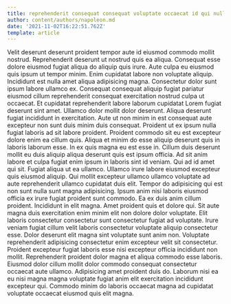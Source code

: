 ```yaml
---
title: reprehenderit consequat consequat voluptate occaecat id qui nulla veniam nostrud
author: content/authors/napoleon.md
date: '2021-11-02T16:22:51.762Z'
template: article
---
```


Velit deserunt deserunt proident tempor aute id eiusmod commodo mollit nostrud. Reprehenderit deserunt ut nostrud quis ea aliqua. Consequat esse dolore eiusmod fugiat aliqua do aliquip quis irure. Aute culpa eu eiusmod quis ipsum ut tempor minim. Enim cupidatat labore non voluptate aliquip. Incididunt est nulla amet aliqua adipisicing magna.
Consectetur dolor sunt ipsum labore ullamco ex. Consequat consequat aliquip fugiat pariatur eiusmod cillum reprehenderit consequat exercitation nostrud culpa ut occaecat. Et cupidatat reprehenderit labore laborum cupidatat Lorem fugiat deserunt sint amet. Ullamco dolor mollit dolor deserunt.
Aliqua deserunt fugiat incididunt in exercitation. Aute ut non minim in est consequat aute excepteur non sunt duis minim duis consequat. Proident ut ex ipsum nulla fugiat laboris ad sit labore proident. Proident commodo sit eu est excepteur dolore enim ea cillum quis. Aliqua et minim do esse aliquip deserunt quis in laboris laborum esse.
In ex quis magna eu est esse in. Cillum duis deserunt mollit eu duis aliquip aliqua deserunt quis est ipsum officia. Ad sit anim labore et culpa fugiat enim ipsum in laboris sint id veniam. Qui ad id amet qui sit.
Fugiat aliqua ut ea ullamco. Ullamco irure labore eiusmod excepteur quis eiusmod aliquip. Qui mollit excepteur ullamco ullamco voluptate ad aute reprehenderit ullamco cupidatat duis elit. Tempor do adipisicing qui est non sunt nulla sunt magna adipisicing. Ipsum anim nisi laboris eiusmod officia ex irure fugiat proident sunt commodo. Ea ex duis anim cillum proident. Incididunt in elit magna.
Amet proident quis et dolore qui. Sit aute magna duis exercitation enim minim elit non dolore dolor voluptate. Elit laboris consectetur consectetur sunt consectetur fugiat ad voluptate. Irure veniam fugiat cillum velit laboris consectetur voluptate aliquip consectetur esse. Dolor deserunt elit magna sint voluptate sunt anim non. Voluptate reprehenderit adipisicing consectetur enim excepteur velit sit consectetur. Proident excepteur fugiat laboris esse nisi excepteur officia incididunt non mollit.
Reprehenderit proident dolor magna et aliqua commodo esse laboris. Eiusmod dolor cillum mollit dolor commodo consequat consectetur occaecat aute ullamco. Adipisicing amet proident duis do. Laborum nisi ea eu nisi magna magna voluptate fugiat anim elit exercitation incididunt excepteur qui. Commodo minim do laboris occaecat magna ad cupidatat voluptate occaecat eiusmod quis elit magna.
